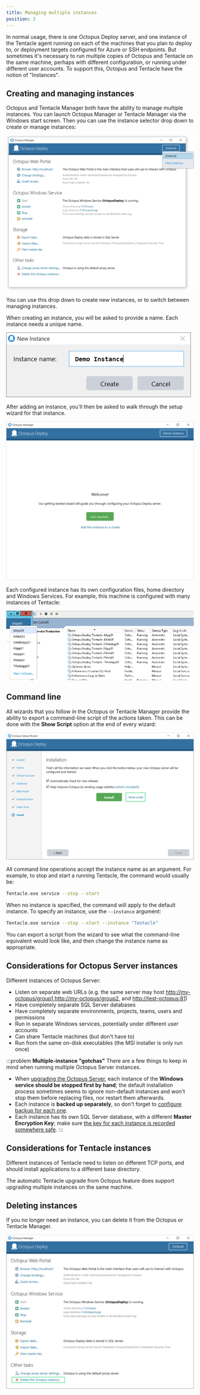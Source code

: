 ```yaml
---
title: Managing multiple instances
position: 2
---
```



In normal usage, there is one Octopus Deploy server, and one instance of the Tentacle agent running on each of the machines that you plan to deploy to, or deployment targets configured for Azure or SSH endpoints. But sometimes it's necessary to run multiple copies of Octopus and Tentacle on the same machine, perhaps with different configuration, or running under different user accounts. To support this, Octopus and Tentacle have the notion of "Instances".

## Creating and managing instances


Octopus and Tentacle Manager both have the ability to manage multiple instances. You can launch Octopus Manager or Tentacle Manager via the Windows start screen. Then you can use the instance selector drop down to create or manage instances:


![](/docs/images/3048137/3278042.png "width=500")


You can use this drop down to create new instances, or to switch between managing instances.


When creating an instance, you will be asked to provide a name. Each instance needs a unique name.


![](/docs/images/3048137/3278041.png)


After adding an instance, you'll then be asked to walk through the setup wizard for that instance.


![](/docs/images/3048137/3278040.png "width=500")


Each configured instance has its own configuration files, home directory and Windows Services. For example, this machine is configured with many instances of Tentacle:


![](/docs/images/3048137/3278043.png "width=500")

## Command line


All wizards that you follow in the Octopus or Tentacle Manager provide the ability to export a command-line script of the actions taken. This can be done with the **Show Script** option at the end of every wizard:


![](/docs/images/3048137/3278039.png "width=500")


All command line operations accept the instance name as an argument. For example, to stop and start a running Tentacle, the command would usually be:

```bash
Tentacle.exe service --stop --start
```


When no instance is specified, the command will apply to the default instance. To specify an instance, use the `--instance` argument:

```bash
Tentacle.exe service --stop --start --instance "Tentacle"
```


You can export a script from the wizard to see what the command-line equivalent would look like, and then change the instance name as appropriate.

## Considerations for Octopus Server instances


Different instances of Octopus Server:

- Listen on separate web URLs (e.g. the same server may host [http://my-octopus/group1,](http://my-octopus/group1,)[http://my-octopus/group2,](http://my-octopus/group2,) and [http://test-octopus:81](http://test-octopus:81/))
- Have completely separate SQL Server databases
- Have completely separate environments, projects, teams, users and permissions
- Run in separate Windows services, potentially under different user accounts
- Can share Tentacle machines (but don't have to)
- Run from the same on-disk executables (the MSI installer is only run once)





:::problem
**Multiple-instance &quot;gotchas&quot;**
There are a few things to keep in mind when running multiple Octopus Server instances.

- When [upgrading the Octopus Server](/docs/administration/upgrading/index.md), each instance of the **Windows service should be stopped first by hand**; the default installation process sometimes seems to ignore non-default instances and won't stop them before replacing files, nor restart them afterwards.
- Each instance is **backed up separately**, so don't forget to [configure backup for each one](/docs/administration/backup-and-restore.md).
- Each instance has its own SQL Server database, with a different **Master Encryption Key**; make sure [the key for each instance is recorded somewhere safe](/docs/reference/security-and-encryption.md).
:::

## Considerations for Tentacle instances


Different instances of Tentacle need to listen on different TCP ports, and should install applications to a different base directory.


The automatic Tentacle upgrade from Octopus feature does support upgrading multiple instances on the same machine.

## Deleting instances


If you no longer need an instance, you can delete it from the Octopus or Tentacle Manager.


![](/docs/images/3048137/3278038.png "width=500")

